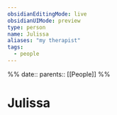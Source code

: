 ```yaml
---
obsidianEditingMode: live
obsidianUIMode: preview
type: person
name: Julissa
aliases: "my therapist"
tags:
  - people
---
```

%%
date:: 
parents:: [[People]]
%%

# Julissa
